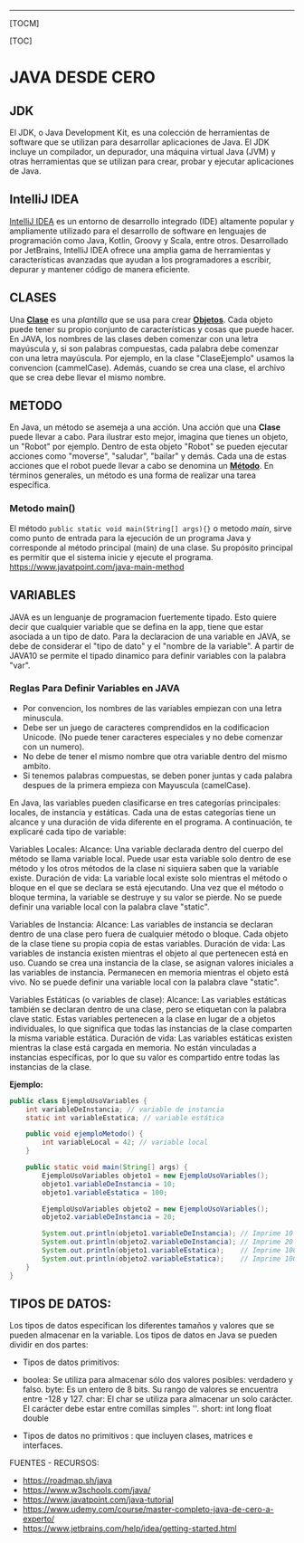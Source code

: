 ****
[TOCM]

[TOC]
# JAVA DESDE CERO
## JDK
El JDK, o Java Development Kit, es una colección de herramientas de software que se utilizan para desarrollar aplicaciones de Java. El JDK incluye un compilador, un depurador, una máquina virtual Java (JVM) y otras herramientas que se utilizan para crear, probar y ejecutar aplicaciones de Java.

## IntelliJ IDEA
[IntelliJ IDEA](https://www.jetbrains.com/help/idea/installation-guide.html) es un entorno de desarrollo integrado (IDE) altamente popular y ampliamente utilizado para el desarrollo de software en lenguajes de programación como Java, Kotlin, Groovy y Scala, entre otros. Desarrollado por JetBrains, IntelliJ IDEA ofrece una amplia gama de herramientas y características avanzadas que ayudan a los programadores a escribir, depurar y mantener código de manera eficiente.

## CLASES
Una [**Clase**](https://www.w3schools.com/java/java_oop.asp) es una *plantilla* que se usa para crear [**Objetos**](https://www.w3schools.com/java/java_classes.asp). Cada objeto puede tener su propio conjunto de características y cosas que puede hacer.
En JAVA, los nombres de las clases deben comenzar con una letra mayúscula y, si son palabras compuestas, cada palabra debe comenzar con una letra mayúscula. Por ejemplo, en la clase "ClaseEjemplo" usamos la convencion (cammelCase).
Además, cuando se crea una clase, el archivo que se crea debe llevar el mismo nombre.

## METODO
En Java, un método se asemeja a una acción. Una acción que una **Clase** puede llevar a cabo. Para ilustrar esto mejor, imagina que tienes un objeto, un "Robot" por ejemplo. Dentro de esta objeto "Robot" se pueden ejecutar acciones como "moverse", "saludar", "bailar" y demás. Cada una de estas acciones que el robot puede llevar a cabo se denomina un [**Método**](https://www.javatpoint.com/method-in-java).
En términos generales, un método es una forma de realizar una tarea específica.

### Metodo main()
El método ```public static void main(String[] args){}``` o metodo *main*, sirve como punto de entrada para la ejecución de un programa Java y corresponde al método principal (main) de una clase. Su propósito principal es permitir que el sistema inicie y ejecute el programa.
https://www.javatpoint.com/java-main-method

## VARIABLES
JAVA es un lenguanje de programacion fuertemente tipado. Esto quiere decir que cualquier variable que se defina en la app, tiene que estar asociada a un tipo de dato.
Para la declaracion de una variable en JAVA, se debe de considerar el "tipo de dato" y el "nombre de la variable".
A partir de JAVA10 se permite el tipado dinamico para definir variables con la palabra "var".

### Reglas Para Definir Variables en JAVA
- Por convencion, los nombres de las variables empiezan con una letra minuscula.
- Debe ser un juego de caracteres comprendidos en la codificacion Unicode. (No puede tener caracteres especiales y no debe comenzar con un numero).
- No debe de tener el mismo nombre que otra variable dentro del mismo ambito.
- Si tenemos palabras compuestas, se deben poner juntas y cada palabra despues de la primera empieza con Mayuscula (camelCase).

En Java, las variables pueden clasificarse en tres categorías principales: locales, de instancia y estáticas. Cada una de estas categorías tiene un alcance y una duración de vida diferente en el programa. A continuación, te explicaré cada tipo de variable:

Variables Locales:
Alcance: Una variable declarada dentro del cuerpo del método se llama variable local. Puede usar esta variable solo dentro de ese método y los otros métodos de la clase ni siquiera saben que la variable existe.
Duración de vida: La variable local existe solo mientras el método o bloque en el que se declara se está ejecutando. Una vez que el método o bloque termina, la variable se destruye y su valor se pierde.
No se puede definir una variable local con la palabra clave "static".

Variables de Instancia:
Alcance: Las variables de instancia se declaran dentro de una clase pero fuera de cualquier método o bloque. Cada objeto de la clase tiene su propia copia de estas variables.
Duración de vida: Las variables de instancia existen mientras el objeto al que pertenecen está en uso. Cuando se crea una instancia de la clase, se asignan valores iniciales a las variables de instancia. Permanecen en memoria mientras el objeto está vivo.
No se puede definir una variable local con la palabra clave "static".

Variables Estáticas (o variables de clase):
Alcance: Las variables estáticas también se declaran dentro de una clase, pero se etiquetan con la palabra clave static. Estas variables pertenecen a la clase en lugar de a objetos individuales, lo que significa que todas las instancias de la clase comparten la misma variable estática.
Duración de vida: Las variables estáticas existen mientras la clase está cargada en memoria. No están vinculadas a instancias específicas, por lo que su valor es compartido entre todas las instancias de la clase.

**Ejemplo:**
```java
public class EjemploUsoVariables {
    int variableDeInstancia; // variable de instancia
    static int variableEstatica; // variable estática

    public void ejemploMetodo() {
        int variableLocal = 42; // variable local
    }

    public static void main(String[] args) {
        EjemploUsoVariables objeto1 = new EjemploUsoVariables();
        objeto1.variableDeInstancia = 10;
        objeto1.variableEstatica = 100;

        EjemploUsoVariables objeto2 = new EjemploUsoVariables();
        objeto2.variableDeInstancia = 20;

        System.out.println(objeto1.variableDeInstancia); // Imprime 10
        System.out.println(objeto2.variableDeInstancia); // Imprime 20
        System.out.println(objeto1.variableEstatica);    // Imprime 100
        System.out.println(objeto2.variableEstatica);    // Imprime 100 (misma variable estática)
    }
}
```

## TIPOS DE DATOS:
Los tipos de datos especifican los diferentes tamaños y valores que se pueden almacenar en la variable. Los tipos de datos en Java se pueden dividir en dos partes:

- Tipos de datos primitivos:
* boolea: Se utiliza para almacenar sólo dos valores posibles: verdadero y falso.
byte: Es un entero de 8 bits. Su rango de valores se encuentra entre -128 y 127.
char: El char se utiliza para almacenar un solo carácter. El carácter debe estar entre comillas simples ''.
short: 
int 
long 
float 
double 

- Tipos de datos no primitivos : que incluyen clases, matrices e interfaces.




FUENTES - RECURSOS:
- https://roadmap.sh/java
- https://www.w3schools.com/java/
- https://www.javatpoint.com/java-tutorial
- https://www.udemy.com/course/master-completo-java-de-cero-a-experto/
- https://www.jetbrains.com/help/idea/getting-started.html
